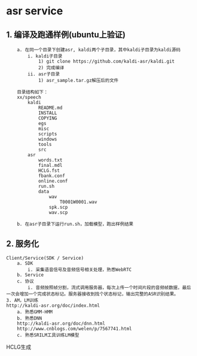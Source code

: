 # asr service
## 1. 编译及跑通样例(ubuntu上验证)
		a. 在同一个目录下创建asr, kaldi两个子目录，其中kaldi子目录为kaldi源码
			i. kaldi子目录
				1) git clone https://github.com/kaldi-asr/kaldi.git
				2) 完成编译
			ii. asr子目录
				1) asr_sample.tar.gz解压后的文件
		
		目录结构如下：
		xx/speech
			kaldi
				README.md
				INSTALL
				COPYING
				egs
				misc
				scripts
				windows
				tools
				src
			asr
				words.txt
				final.mdl
				HCLG.fst
				fbank.conf
				online.conf
				run.sh
				data
					wav
						T0001W0001.wav
					spk.scp
					wav.scp
		
		b. 在asr子目录下运行run.sh，加载模型，跑出样例结果
## 2. 服务化
	Client/Service(SDK / Service)
		a. SDK
			i. 采集语音信号及音频信号相关处理，熟悉WebRTC
		b. Service
		c. 协议
			i. 音频按照帧分割，流式调用服务器，每次上传一个时间片段的音频帧数据，最后一次会增加一个完成状态标记。服务器接收到找个状态标记，输出完整的ASR识别结果。
	3. AM，LM训练
	http://kaldi-asr.org/doc/index.html
		a. 熟悉GMM-HMM
		b. 熟悉DNN
		http://kaldi-asr.org/doc/dnn.html 
		http://www.cnblogs.com/welen/p/7567741.html
		c. 熟悉SRILM工具训练LM模型
HCLG生成
